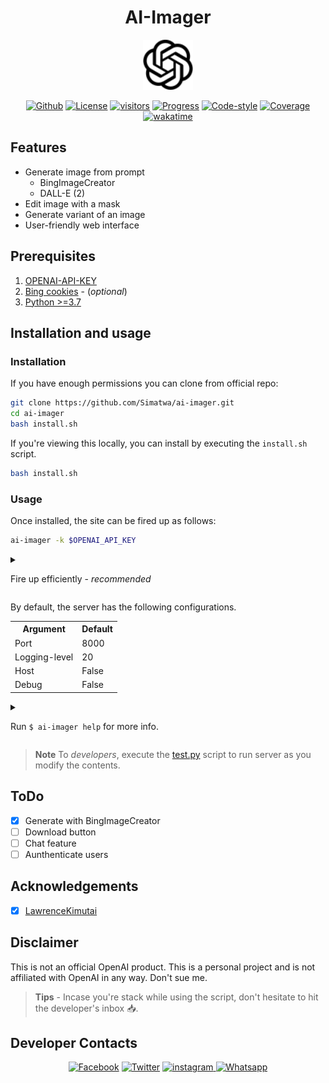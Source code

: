 <h1 align="center">AI-Imager</h1>
<p align="center">
<img align="center" width='80px' height='auto' src="https://github.com/Simatwa/ai-imager/raw/main/contents/static/image/favicon.svg" alt="Logo"/><br><br>
<a href="https://github.com/Simatwa/ai-imager"><img src="https://img.shields.io/static/v1?label=Github&message=passing&logo=github&color=green" alt="Github"/></a>
<a href="https://github.com/Simatwa/ai-imager/raw/main/LICENSE"><img src="https://img.shields.io/static/v1?label=License&message=GNU v3.0&logo=license&color=yellow" alt="License"/></a>
<a href="#"><img src="https://visitor-badge.glitch.me/badge?page_id=Simatwa.ai_imager&left_color=lime&right_color=red&left_text=Visitors" alt="visitors"></a>
<a href="#"><img src="https://img.shields.io/static/v1?label=Development&message=Beta&color=Orange&logo=progress" alt="Progress"/></a>
<a href="#"><img src="https://img.shields.io/static/v1?label=Code Style&message=Black&color=black&logo=Black" alt="Code-style"/></a>
<a href="#"><img src="https://img.shields.io/static/v1?label=Coverage&message=80%&color=green" alt="Coverage"/></a>
<a href="https://wakatime.com/badge/github/Simatwa/ai-imager"><img src="https://wakatime.com/badge/github/Simatwa/ai-imager.svg" alt="wakatime"></a>
</p>

## Features 

- Generate image from prompt
  - BingImageCreator
  - DALL-E (2)
- Edit image with a mask
- Generate variant of an image
- User-friendly web interface

## Prerequisites

1. [OPENAI-API-KEY](https://platform.openai.com/account/api-keys)
2. [Bing cookies](bing.com) - (*optional*)
3. [Python >=3.7](Python.org)

## Installation and usage

### Installation

If you have enough permissions you can clone from official repo:

```sh
git clone https://github.com/Simatwa/ai-imager.git
cd ai-imager
bash install.sh
```

If you're viewing this locally, you can install by executing the `install.sh` script.
 
 ```sh
bash install.sh
```

### Usage

Once installed, the site can be fired up as follows:

```sh
ai-imager -k $OPENAI_API_KEY
```

<details>

<summary>

Fire up efficiently - *recommended*

</summary>

- Make **KEY** an environment variable

```sh
export OPENAI_API_KEY=<Your-OPENAI-API-KEY>
```

- Fire up the server - `$ ai-imager`

- If yout want to use Bing's model, you have to parse the path to the cookie file during start up introduced by `-cf <path-to-cookie-file.json`.

- Review [how to get the cookie file.](https://github.com/acheong08/EdgeGPT#getting-authentication-require)

</details>

By default,  the server has the following configurations.

<table align="center">
    <tr>
        <th>Argument</th>
        <th>Default</th>
    </tr>
    <tr>
        <td>Port</td>
        <td>8000</td>
    </tr>
    <tr>
        <td>Logging-level</td>
        <td>20</td>
    </tr>
    <tr>
        <td>Host</td>
        <td>False</td>
    </tr>
    <tr>
        <td>Debug</td>
        <td>False</td>
    </tr>
</table>

<details>

<summary>

Run `$ ai-imager help` for more info.

</summary>

```

usage: ai-imager [-h] [-v] [-k KEY] [-kp PATH] [-l 10-50] [-o PATH]
                 [-cf COOKIE_FILE] [--host] [--thread] [--debug]
                 [port ...]

Manipulate images with OpenAI's model

positional arguments:
  port                  Port to start the server

options:
  -h, --help            show this help message and exit
  -v, --version         show program's version number and exit
  -k KEY, --key KEY     OpenAI's API key
  -kp PATH, --key-path PATH
                        Path to OpenAI-API-KEY path
  -l 10-50, --logging-level 10-50
                        Log level of the app
  -o PATH, --output PATH
                        Filepath to log to
  -cf COOKIE_FILE, --cookie-file COOKIE_FILE
                        Path to Bing's cookie file
  --host                Host the site on LAN
  --thread              Run server in multiple threads
  --debug               Start as debugging server

This script has no official relation with OpenAI.

```

</details>

> **Note** To *developers*, execute the [test.py](test.py) script to run server as you modify the contents.

## ToDo

- [x] Generate with BingImageCreator
- [ ] Download button 
- [ ] Chat feature
- [ ] Aunthenticate users

## Acknowledgements

- [x] [LawrenceKimutai](https://github.com/LawrenceKimutai)
<!--
### Contributors

This project exists thanks to all the people who contribute.

<a href="https://github.com/Simatwa/ai-imager/graphs/contributors">
<img src="https://contrib.rocks/image?repo=Simatwa/ai-imager" />
</a>
-->

## Disclaimer

This is not an official OpenAI product. This is a personal project and is not affiliated with OpenAI in any way. Don't sue me.

> **Tips** - Incase you're stack while using the script, don't hesitate to hit the developer's inbox 📥.

## Developer Contacts

<p align='center'>
<a href="https://facebook.com/beny.carl.3"><img alt="Facebook" src="https://img.shields.io/static/v1?logo=facebook&message=Inbox&color=blue&label=Facebook"/></a>
<a href="https://twitter.com/Smartwa_Caleb"><img alt="Twitter" src="https://img.shields.io/static/v1?logo=twitter&message=DM&color=cyan&label=Twitter"/></a>
<a href="http://instagram.com/smartwa_caleb"><img alt="instagram" src="https://img.shields.io/static/v1?logo=instagram&message=DM&color=pink&label=Instagram"/>
<a href="https://wa.me/254774304553?text=Hi *Smartwa*, I need help with *ai-imager* script ..."><img alt='Whatsapp' src="https://img.shields.io/static/v1?logo=whatsapp&message=Inbox&color=green&label=WhatsApp"/></a>